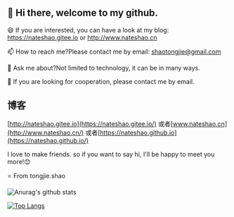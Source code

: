 ## 👋 Hi there, welcome to my github.

😄 If you are interested, you can have a look at my blog: https://nateshao.gitee.io or http://www.nateshao.cn

📫 How to reach me?Please contact me by email: shaotongjie@gmail.com

💬 Ask me about?Not limited to technology, it can be in many ways.

👯 If you are looking for cooperation, please contact me by email.


## 博客

[http://nateshao.gitee.io](https://nateshao.gitee.io/)  或者[www.nateshao.cn](http://www.nateshao.cn/)  或者[https://nateshao.github.io](https://nateshao.github.io/)

I love to make friends. so if you want to say hi, I'll be happy to meet you more!😊

⭐️ From tongjie.shao







![Anurag's github stats](https://github-readme-stats.vercel.app/api?username=nateshao&show_icons=true&theme=radical)

[![Top Langs](https://github-readme-stats.vercel.app/api/top-langs/?username=nateshao&layout=compact)](https://github.com/anuraghazra/github-readme-stats)





<!--
**nateshao/nateshao** is a ✨ _special_ ✨ repository because its `README.md` (this file) appears on your GitHub profile.

Here are some ideas to get you started:

- 🔭 I’m currently working on ...
- 🌱 I’m currently learning ...
- 👯 I’m looking to collaborate on ...
- 🤔 I’m looking for help with ...
- 💬 Ask me about ...
- 📫 How to reach me: ...
- 😄 Pronouns: ...
- ⚡ Fun fact: ...
-->
